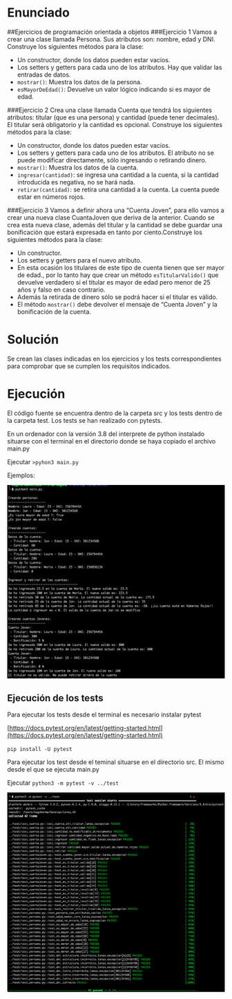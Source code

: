 # Enunciado
##Ejercicios de programación orientada a objetos
###Ejercicio 1
Vamos a crear una clase llamada Persona. Sus atributos son: nombre, edad y DNI. Construye los siguientes métodos para la clase:

* Un constructor, donde los datos pueden estar vacíos.
* Los setters y getters para cada uno de los atributos. Hay que validar las entradas de datos.
* `mostrar()`: Muestra los datos de la persona.
* `esMayorDeEdad()`: Devuelve un valor lógico indicando si es mayor de edad.

###Ejercicio 2
Crea una clase llamada Cuenta que tendrá los siguientes atributos: titular (que es una persona) y cantidad (puede tener decimales). El titular será obligatorio y la cantidad es opcional. Construye los siguientes métodos para la clase:

* Un constructor, donde los datos pueden estar vacíos.
* Los setters y getters para cada uno de los atributos. El atributo no se puede modificar directamente, sólo ingresando o retirando dinero.
* `mostrar()`: Muestra los datos de la cuenta.
* `ingresar(cantidad)`: se ingresa una cantidad a la cuenta, si la cantidad introducida es negativa, no se hará nada.
* `retirar(cantidad)`: se retira una cantidad a la cuenta. La cuenta puede estar en números rojos.

###Ejercicio 3
Vamos a definir ahora una “Cuenta Joven”, para ello vamos a crear una nueva clase CuantaJoven que deriva de la anterior. Cuando se crea esta nueva clase, además del titular y la cantidad se debe guardar una bonificación que estará expresada en tanto por ciento.Construye los siguientes métodos para la clase:

* Un constructor.
* Los setters y getters para el nuevo atributo.
* En esta ocasión los titulares de este tipo de cuenta tienen que ser mayor de edad., por lo tanto hay que crear un método `esTitularValido()` que devuelve verdadero si el titular es mayor de edad pero menor de 25 años y falso en caso contrario.
* Además la retirada de dinero sólo se podrá hacer si el titular es válido.
* El método `mostrar()` debe devolver el mensaje de “Cuenta Joven” y la bonificación de la cuenta.


# Solución

Se crean las clases indicadas en los ejercicios y los tests correspondientes para comprobar que se cumplen los requisitos indicados.


# Ejecución

El código fuente se encuentra dentro de la carpeta src y los tests dentro de la carpeta test.
Los tests se han realizado con pytests.

En un ordenador con la versión 3.8 del interprete de python instalado situarse con el terminal en el directorio donde se haya copiado el archivo main.py

Ejecutar `>pyhon3 main.py` 

Ejemplos:

![Ejemplo](img/POO.png)

## Ejecución de los tests

Para ejecutar los tests desde el terminal es necesario instalar pytest

[https://docs.pytest.org/en/latest/getting-started.html](https://docs.pytest.org/en/latest/getting-started.html)

`pip install -U pytest`

Para ejecutar los test desde el teminal situarse en el directorio src. El mismo desde el que se ejecuta main.py

Ejecutar `python3 -m pytest -v ../test`

![Ejemplo](img/POO_tests.png)